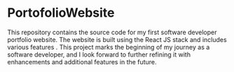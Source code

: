 # PortofolioWebsite
This repository contains the source code for my first software developer portfolio website. The website is built using the React JS stack and includes various features . This project marks the beginning of my journey as a software developer, and I look forward to further refining it with enhancements and additional features in the future.
